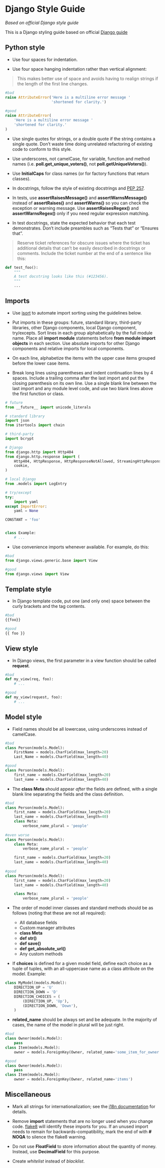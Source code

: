 # Django Style Guide

*Based on official Django style guide*

This is a Django styling guide based on official [Django guide](https://docs.djangoproject.com/en/dev/internals/contributing/writing-code/coding-style/)</a>

## Python style

- Use four spaces for indentation.

- Use four space hanging indentation rather than vertical alignment:

> This makes better use of space and avoids having to realign strings if the length of the first line changes.

```python
#bad
raise AttributeError('Here is a multiline error message '
                     'shortened for clarity.')
                     
#good                     
raise AttributeError(
    'Here is a multiline error message '
    'shortened for clarity.'
)
```

- Use single quotes for strings, or a double quote if the string contains a single quote. Don’t waste time doing unrelated refactoring of existing code to conform to this style.

- Use underscores, not camelCase, for variable, function and method names (i.e. **poll.get_unique_voters()**, not **poll.getUniqueVoters()**).

- Use **InitialCaps** for class names (or for factory functions that return classes).

- In docstrings, follow the style of existing docstrings and [PEP 257](https://www.python.org/dev/peps/pep-0257/).

- In tests, use **assertRaisesMessage()** and **assertWarnsMessage()** instead of **assertRaises()** and **assertWarns()** so you can check the exception or warning message. Use **assertRaisesRegex()** and **assertWarnsRegex()** only if you need regular expression matching.

- In test docstrings, state the expected behavior that each test demonstrates. Don’t include preambles such as “Tests that” or “Ensures that”.

> Reserve ticket references for obscure issues where the ticket has additional details that can’t be easily described in docstrings or comments. Include the ticket number at the end of a sentence like this:

```python
def test_foo():
    """
    A test docstring looks like this (#123456).
    """
    ...
```

## Imports

- Use [isort](https://github.com/timothycrosley/isort#readme) to automate import sorting using the guidelines below.

- Put imports in these groups: future, standard library, third-party libraries, other Django components, local Django component, try/excepts. Sort lines in each group alphabetically by the full module name. Place all **import module** statements before **from module import objects** in each section. Use absolute imports for other Django components and relative imports for local components.

- On each line, alphabetize the items with the upper case items grouped before the lower case items.

- Break long lines using parentheses and indent continuation lines by 4 spaces. Include a trailing comma after the last import and put the closing parenthesis on its own line. Use a single blank line between the last import and any module level code, and use two blank lines above the first function or class.

```python
# future
from __future__ import unicode_literals

# standard library
import json
from itertools import chain

# third-party
import bcrypt

# Django
from django.http import Http404
from django.http.response import (
    Http404, HttpResponse, HttpResponseNotAllowed, StreamingHttpResponse,
    cookie,
)

# local Django
from .models import LogEntry

# try/except
try:
    import yaml
except ImportError:
    yaml = None

CONSTANT = 'foo'


class Example:
    # ...
```

- Use convenience imports whenever available. For example, do this:

```python
#bad
from django.views.generic.base import View

#good
from django.views import View
```

## Template style

- In Django template code, put one (and only one) space between the curly brackets and the tag contents.

```python
#bad
{{foo}}

#good
{{ foo }}
```

## View style

- In Django views, the first parameter in a view function should be called **request**.

```python
#bad
def my_view(req, foo):
    # ...

#good
def my_view(request, foo):
    # ...
```

## Model style

- Field names should be all lowercase, using underscores instead of camelCase.

```python
#bad
class Person(models.Model):
    FirstName = models.CharField(max_length=20)
    Last_Name = models.CharField(max_length=40)

#good
class Person(models.Model):
    first_name = models.CharField(max_length=20)
    last_name = models.CharField(max_length=40)
```

- The **class Meta** should appear *after* the fields are defined, with a single blank line separating the fields and the class definition.

```python
#bad
class Person(models.Model):
    first_name = models.CharField(max_length=20)
    last_name = models.CharField(max_length=40)
    class Meta:
        verbose_name_plural = 'people'
        
#even worse
class Person(models.Model):
    class Meta:
        verbose_name_plural = 'people'

    first_name = models.CharField(max_length=20)
    last_name = models.CharField(max_length=40)
    
#good
class Person(models.Model):
    first_name = models.CharField(max_length=20)
    last_name = models.CharField(max_length=40)

    class Meta:
        verbose_name_plural = 'people'
```

- The order of model inner classes and standard methods should be as follows (noting that these are not all required):

  - All database fields
  - Custom manager attributes
  - **class Meta**
  - **def __str__()**
  - **def save()**
  - **def get_absolute_url()**
  * Any custom methods

- If **choices** is defined for a given model field, define each choice as a tuple of tuples, with an all-uppercase name as a class attribute on the model. Example:

```python
class MyModel(models.Model):
    DIRECTION_UP = 'U'
    DIRECTION_DOWN = 'D'
    DIRECTION_CHOICES = (
        (DIRECTION_UP, 'Up'),
        (DIRECTION_DOWN, 'Down'),
    )
```

- **related_name** should be always set and be adequate. In the majority of cases, the name of the model in plural will be just right.

```python
#bad
class Owner(models.Model):
    pass
class Item(models.Model):
    owner = models.ForeignKey(Owner, related_name='some_item_for_owner')

#good
class Owner(models.Model):
    pass
class Item(models.Model):
    owner = models.ForeignKey(Owner, related_name='items')
```

## Miscellaneous

- Mark all strings for internationalization; see the [i18n documentation](https://docs.djangoproject.com/en/2.1/topics/i18n/) for details.

- Remove **import** statements that are no longer used when you change code. [flake8](https://pypi.org/project/flake8/) will identify these imports for you. If an unused import needs to remain for backwards-compatibility, mark the end of with **# NOQA** to silence the flake8 warning.

- Do not use **FloatField** to store information about the quantity of money. Instead, use **DecimalField** for this purpose. 

- Create *whitelist* instead of *blacklist*.
 

